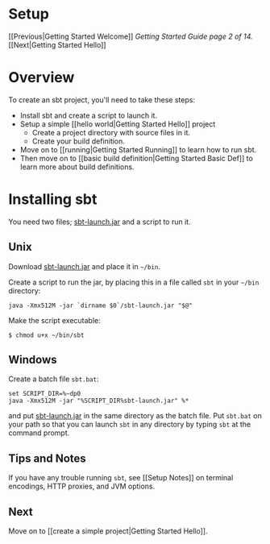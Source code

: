 [sbt-launch.jar]: http://typesafe.artifactoryonline.com/typesafe/ivy-releases/org.scala-tools.sbt/sbt-launch/0.11.0/sbt-launch.jar

# Setup

[[Previous|Getting Started Welcome]] _Getting Started Guide page 2 of 14._ [[Next|Getting Started Hello]]

# Overview

To create an sbt project, you'll need to take these steps:

 - Install sbt and create a script to launch it.
 - Setup a simple [[hello world|Getting Started Hello]] project
    - Create a project directory with source files in it.
    - Create your build definition.
 - Move on to [[running|Getting Started Running]] to learn how to run sbt.
 - Then move on to [[basic build definition|Getting Started Basic Def]] to learn more about build definitions.

# Installing sbt

You need two files; [sbt-launch.jar] and a script to run it.

## Unix

Download [sbt-launch.jar] and place it in `~/bin`.

Create a script to run the jar, by placing this in a file called `sbt` in your `~/bin` directory:

```text
java -Xmx512M -jar `dirname $0`/sbt-launch.jar "$@"
```

Make the script executable:

```text
$ chmod u+x ~/bin/sbt
```

## Windows

Create a batch file `sbt.bat`:

```text
set SCRIPT_DIR=%~dp0
java -Xmx512M -jar "%SCRIPT_DIR%sbt-launch.jar" %*
```

and put [sbt-launch.jar] in the same directory as the batch file.  Put `sbt.bat` on your path so that you can launch `sbt` in any directory by typing `sbt` at the command prompt.

## Tips and Notes

If you have any trouble running `sbt`, see [[Setup Notes]] on terminal encodings, HTTP proxies, and JVM options.

## Next

Move on to [[create a simple project|Getting Started Hello]].
